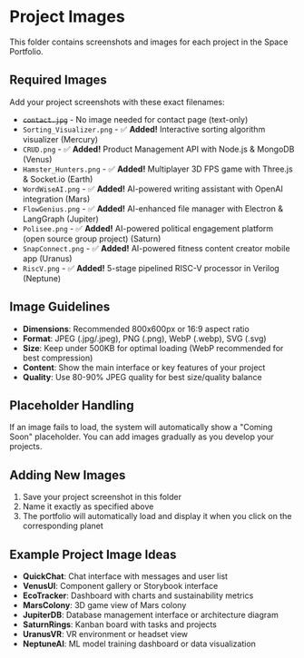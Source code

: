 # Project Images

This folder contains screenshots and images for each project in the Space Portfolio.

## Required Images

Add your project screenshots with these exact filenames:

- ~~`contact.jpg`~~ - No image needed for contact page (text-only)
- `Sorting_Visualizer.png` - ✅ **Added!** Interactive sorting algorithm visualizer (Mercury)
- `CRUD.png` - ✅ **Added!** Product Management API with Node.js & MongoDB (Venus)
- `Hamster_Hunters.png` - ✅ **Added!** Multiplayer 3D FPS game with Three.js & Socket.io (Earth)
- `WordWiseAI.png` - ✅ **Added!** AI-powered writing assistant with OpenAI integration (Mars)
- `FlowGenius.png` - ✅ **Added!** AI-enhanced file manager with Electron & LangGraph (Jupiter)
- `Polisee.png` - ✅ **Added!** AI-powered political engagement platform (open source group project) (Saturn)
- `SnapConnect.png` - ✅ **Added!** AI-powered fitness content creator mobile app (Uranus)
- `RiscV.png` - ✅ **Added!** 5-stage pipelined RISC-V processor in Verilog (Neptune)

## Image Guidelines

- **Dimensions**: Recommended 800x600px or 16:9 aspect ratio
- **Format**: JPEG (.jpg/.jpeg), PNG (.png), WebP (.webp), SVG (.svg)
- **Size**: Keep under 500KB for optimal loading (WebP recommended for best compression)
- **Content**: Show the main interface or key features of your project
- **Quality**: Use 80-90% JPEG quality for best size/quality balance

## Placeholder Handling

If an image fails to load, the system will automatically show a "Coming Soon" placeholder. You can add images gradually as you develop your projects.

## Adding New Images

1. Save your project screenshot in this folder
2. Name it exactly as specified above
3. The portfolio will automatically load and display it when you click on the corresponding planet

## Example Project Image Ideas

- **QuickChat**: Chat interface with messages and user list
- **VenusUI**: Component gallery or Storybook interface
- **EcoTracker**: Dashboard with charts and sustainability metrics
- **MarsColony**: 3D game view of Mars colony
- **JupiterDB**: Database management interface or architecture diagram
- **SaturnRings**: Kanban board with tasks and projects
- **UranusVR**: VR environment or headset view
- **NeptuneAI**: ML model training dashboard or data visualization 